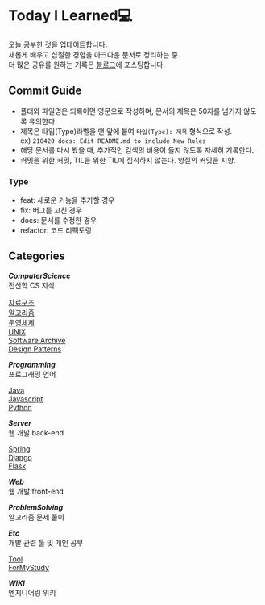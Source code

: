 # Today I Learned💻 
오늘 공부한 것을 업데이트합니다.  
새롭게 배우고 삽질한 경험을 마크다운 문서로 정리하는 중.   
더 많은 공유를 원하는 기록은 [블로그](https://journstory.tistory.com/)에 포스팅합니다.   

## Commit Guide  
- 폴더와 파일명은 되록이면 영문으로 작성하며, 문서의 제목은 50자를 넘기지 않도록 유의한다.    
- 제목은 타입(Type)라벨을 맨 앞에 붙여 `타입(Type): 제목` 형식으로 작성.  
ex) `210420 docs: Edit README.md to include New Rules`  
- 해당 문서를 다시 봤을 때, 추가적인 검색의 비용이 들지 않도록 자세히 기록한다.  
- 커밋을 위한 커밋, TIL을 위한 TIL에 집착하지 않는다. 양질의 커밋을 지향.  
  
### Type  
- feat: 새로운 기능을 추가할 경우  
- fix: 버그를 고친 경우  
- docs: 문서를 수정한 경우  
- refactor: 코드 리팩토링
  
## Categories
**_ComputerScience_**    
전산학 CS 지식   
    
[자료구조](ComputerScience/DataStructure)  
[알고리즘](ComputerScience/Alogorithm)  
[운영체제](ComputerScience/OperatingSystem)  
[UNIX](ComputerScience/UNIX)  
[Software Archive](ComputerScience/SoftwareArchive)    
[Design Patterns](ComputerScience/DesignPatterns)
  
**_Programming_**   
프로그래밍 언어 
    
[Java](Programming/JAVA)       
[Javascript](Programming/JavaScript)    
[Python](Programming/Python)    
  
**_Server_**    
웹 개발 back-end  
    
[Spring](Server/Spring)  
[Django](Server/Django)  
[Flask](Server/Flask)  
  
**_Web_**    
웹 개발 front-end  
    
**_ProblemSolving_**    
알고리즘 문제 풀이  
    
**_Etc_**    
개발 관련 툴 및 개인 공부
   
[Tool](ETC/Tool)    
[ForMyStudy](ETC/ForMyStudy)    
     
**_WIKI_**    
엔지니어링 위키   
